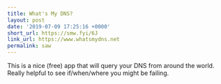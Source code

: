```yaml
---
title: What's My DNS?
layout: post
date: '2019-07-09 17:25:16 +0000'
short_url: https://smw.fyi/6J
link_url: https://www.whatsmydns.net
permalink: saw
---
```

This is a nice (free) app that will query your DNS from around the world. Really helpful to see if/when/where you might be failing.

